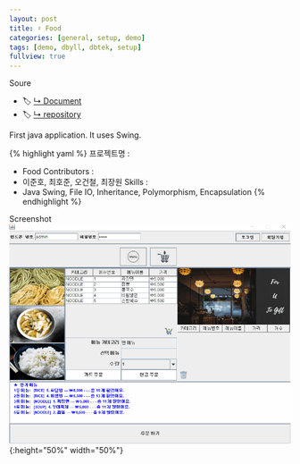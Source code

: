 ```yaml
---
layout: post
title: ♯ Food
categories: [general, setup, demo]
tags: [demo, dbyll, dbtek, setup]
fullview: true
---
```


Soure
  - :label: [↳ Document](https://jnuho.github.io/food)
  - :label: [↳ repository](https://github.com/fggo/food_KH)

First java application. It uses Swing.

{% highlight yaml %}
프로젝트명 :
  - Food
Contributors :  
  - 이준호, 최호준, 오건철, 최장원
Skills : 
  - Java Swing, File IO, Inheritance, Polymorphism, Encapsulation
{% endhighlight %}

Screenshot
  ![foodemo](/assets/images/fooddemo.gif){:height="50%" width="50%"}
